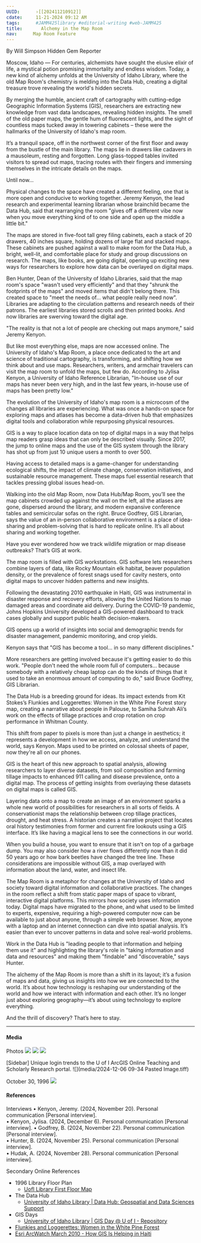 ```yaml
---
UUID:      ›[[202411210912]]
cdate:     11-21-2024 09:12 AM
tags:      #JAMM425library #editorial-writing #web-JAMM425
title:       Alchemy in the Map Room
nav:      Map Room Feature
---
```

By Will Simpson
Hidden Gem Reporter

Moscow, Idaho — For centuries, alchemists have sought the elusive elixir of life, a mystical potion promising immortality and endless wisdom. Today, a new kind of alchemy unfolds at the University of Idaho Library, where the old Map Room's chemistry is melding into the Data Hub, creating a digital treasure trove revealing the world's hidden secrets. 

By merging the humble, ancient craft of cartography with cutting-edge Geographic Information Systems (GIS), researchers are extracting new knowledge from vast data landscapes, revealing hidden insights. The smell of the old paper maps, the gentle hum of fluorescent lights, and the sight of countless maps tucked away in towering cabinets – these were the hallmarks of the University of Idaho's map room. 

It’s a tranquil space, off in the northwest corner of the first floor and away from the bustle of the main library. The maps lie in drawers like cadavers in a mausoleum, resting and forgotten. Long glass-topped tables invited visitors to spread out maps, tracing routes with their fingers and immersing themselves in the intricate details on the maps. 

Until now...

Physical changes to the space have created a different feeling, one that is more open and conducive to working together. Jeremy Kenyon, the lead research and experimental learning librarian whose brainchild became the Data Hub, said that rearranging the room "gives off a different vibe now when you move everything kind of to one side and open up the middle a little bit."  

The maps are stored in five-foot tall grey filing cabinets, each a stack of 20 drawers, 40 inches square, holding dozens of large flat and stacked maps. These cabinets are pushed against a wall to make room for the Data Hub, a bright, well-lit, and comfortable place for study and group discussions on research. The maps, like books, are going digital, opening up exciting new ways for researchers to explore how data can be overlayed on digital maps.

Ben Hunter, Dean of the University of Idaho Libraries, said that the map room's space "wasn't used very efficiently" and that they "shrunk the footprints of the maps" and moved items that didn't belong there. This created space to "meet the needs of... what people really need now". Libraries are adapting to the circulation patterns and research needs of their patrons. The earliest libraries stored scrolls and then printed books. And now libraries are swerving toward the digital age.

"The reality is that not a lot of people are checking out maps anymore," said Jeremy Kenyon.

But like most everything else, maps are now accessed online. The University of Idaho's Map Room, a place once dedicated to the art and science of traditional cartography, is transforming, and shifting how we think about and use maps. Researchers, writers, and armchair travelers can visit the map room to unfold the maps, but few do. According to Jylisa Kenyon, a University of Idaho Reference Librarian, "In-house use of our maps has never been very high, and in the last few years, in-house use of maps has been pretty low." 

The evolution of the University of Idaho's map room is a microcosm of the changes all libraries are experiencing. What was once a hands-on space for exploring maps and atlases has become a data-driven hub that emphasizes digital tools and collaboration while repurposing physical resources. 

GIS is a way to place location data on top of digital maps in a way that helps map readers grasp ideas that can only be described visually. Since 2017, the jump to online maps and the use of the GIS system through the library has shot up from just 10 unique users a month to over 500.

Having access to detailed maps is a game-changer for understanding ecological shifts, the impact of climate change, conservation initiatives, and sustainable resource management. These maps fuel essential research that tackles pressing global issues head-on.

Walking into the old Map Room, now Data Hub/Map Room, you’ll see the map cabinets crowded up against the wall on the left, all the atlases are gone, dispersed around the library,  and modern expansive conference tables and semicircular sofas on the right. Bruce Godfrey, GIS Librarian, says the value of an in-person collaborative environment is a place of idea-sharing and problem-solving that is hard to replicate online. It’s all about sharing and working together.

Have you ever wondered how we track wildlife migration or map disease outbreaks? That’s GIS at work.

The map room is filled with GIS workstations. GIS software lets researchers combine layers of data, like Rocky Mountain elk habitat, beaver population density, or the prevalence of forest snags used for cavity nesters, onto digital maps to uncover hidden patterns and new insights. 

Following the devastating 2010 earthquake in Haiti, GIS was instrumental in disaster response and recovery efforts, allowing the United Nations to map damaged areas and coordinate aid delivery. During the COVID-19 pandemic, Johns Hopkins University developed a GIS-powered dashboard to track cases globally and support public health decision-makers. 


GIS opens up a world of insights into social and demographic trends for disaster management, pandemic monitoring, and crop yields.

Kenyon says that "GIS has become a tool... in so many different disciplines." 

More researchers are getting involved because it's getting easier to do this work. "People don't need the whole room full of computers... because somebody with a relatively cheap laptop can do the kinds of things that it used to take an enormous amount of computing to do," said Bruce Godfrey, GIS Librarian.

The Data Hub is a breeding ground for ideas. Its impact extends from Kit Stokes’s Flunkies and Loggerettes: Women in the White Pine Forest story map, creating a narrative about people in Palouse, to Samiha Suhrah Ali’s work on the effects of tillage practices and crop rotation on crop performance in Whitman County. 

This shift from paper to pixels is more than just a change in aesthetics; it represents a development in how we access, analyze, and understand the world, says Kenyon. Maps used to be printed on colossal sheets of paper, now they're all on our phones.

GIS is the heart of this new approach to spatial analysis, allowing researchers to layer diverse datasets, from soil composition and farming tillage impacts to enhanced 911 calling and disease prevalence, onto a digital map. The process of getting insights from overlaying these datasets on digital maps is called GIS. 

Layering data onto a map to create an image of an environment sparks a whole new world of possibilities for researchers in all sorts of fields. A conservationist maps the relationship between crop tillage practices, drought, and heat stress. A historian creates a narrative project that locates oral history testimonies from former and current fire lookouts using a GIS interface. It’s like having a magical lens to see the connections in our world. 

When you build a house, you want to ensure that it isn't on top of a garbage dump. You may also consider how a river flows differently now than it did 50 years ago or how bark beetles have changed the tree line. These considerations are impossible without GIS, a map overlayed with information about the land, water, and insect life. 

The Map Room is a metaphor for changes at the University of Idaho and society toward digital information and collaborative practices. The changes in the room reflect a shift from static paper maps of space to vibrant, interactive digital platforms. This mirrors how society uses information today. Digital maps have migrated to the phone, and what used to be limited to experts, expensive, requiring a high-powered computer now can be available to just about anyone, through a simple web browser. Now, anyone with a laptop and an internet connection can dive into spatial analysis. It’s easier than ever to uncover patterns in data and solve real-world problems.

Work in the Data Hub is "leading people to that information and helping them use it" and highlighting the library's role in "taking information and data and resources" and making them "findable" and "discoverable," says Hunter.

The alchemy of the Map Room is more than a shift in its layout; it’s a fusion of maps and data, giving us insights into how we are connected to the world. It’s about how technology is reshaping our understanding of the world and how we interact with information and each other. It’s no longer just about exploring geography—it’s about using technology to explore everything. 

And the thrill of discovery? That’s here to stay.



----------------------------------
#### Media
Photos
![](media/data_hub.jpeg)
![](media/Map_room.jpeg)
![](media/globe.jpeg)

[Sidebar]
Unique login trends to the U of I ArcGIS Online Teaching and Scholarly Research portal.
![](media/2024-12-06 09-34 Pasted Image.tiff)

October 30, 1996
![](media/first_floor_of_library.gif)

#### References
Interviews
•	Kenyon, Jeremy. (2024, November 20). Personal communication [Personal interview].  
•	Kenyon, Jylisa. (2024, December 6). Personal communication [Personal interview].
•	Godfrey, B. (2024, November 22). Personal communication [Personal interview].  
•	Hunter, B. (2024, November 25). Personal communication [Personal interview].  
•	Hudak, A. (2024, November 28). Personal communication [Personal interview].  

Secondary Online References
- 1996 Library Floor Plan
  - [UofI Library First Floor Map](https://web.archive.org/web/19970707133541/http://www.lib.uidaho.edu/library/maps/first.html)
- The Data Hub
  - [University of Idaho Library | Data Hub: Geospatial and Data Sciences Support](https://www.lib.uidaho.edu/datahub/)
- GIS Days
  - [University of Idaho Library | GIS Day @ U of I - Repository](https://www.lib.uidaho.edu/gisday/repository.html)
- [Flunkies and Loggerettes: Women in the White Pine Forest](https://www.arcgis.com/apps/Cascade/index.html?appid=cd897eb9ea4c4544af3e1972ec924745)
- [Esri ArcWatch March 2010 - How GIS Is Helping in Haiti](https://www.esri.com/news/arcwatch/0310/haiti.html#:~:text=As%20aid%20and%20rescue%20workers,of%20long%2Dterm%20recovery%20plans.)

